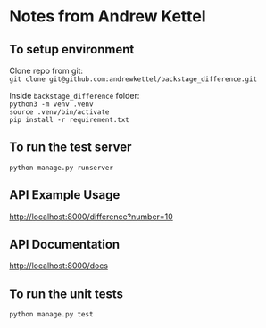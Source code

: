 # Notes from Andrew Kettel
## To setup environment
Clone repo from git:<br/>
`git clone git@github.com:andrewkettel/backstage_difference.git`<br />

Inside `backstage_difference` folder: <br/>
`python3 -m venv .venv`<br/>
`source .venv/bin/activate`<br/>
`pip install -r requirement.txt`<br/>

## To run the test server
`python manage.py runserver`

## API Example Usage
[http://localhost:8000/difference?number=10](http://localhost:8000/difference?number=10)

## API Documentation
[http://localhost:8000/docs](http://localhost:8000/docs)

## To run the unit tests
`python manage.py test`
